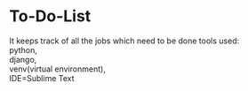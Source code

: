 # To-Do-List
It keeps track of all the jobs which need to be done
tools used:<br>
python,<br>
django,<br>
venv(virtual environment),<br>
IDE=Sublime Text<br>

